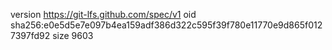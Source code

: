 version https://git-lfs.github.com/spec/v1
oid sha256:e0e5d5e7e097b4ea159adf386d322c595f39f780e11770e9d865f0127397fd92
size 9603
